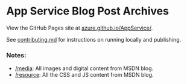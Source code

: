 # App Service Blog Post Archives

View the GitHub Pages site at [azure.github.io/AppService/](https://azure.github.io/AppService/).

See [contributing.md](contributing.md) for instructions on running locally and publishing.

### Notes:
- [/media](/media): All images and digital content from MSDN blog.
- [/resource](/resource): All the CSS and JS content from MSDN blog.
